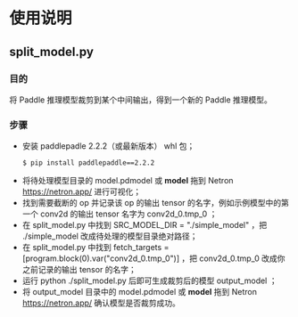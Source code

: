 # 使用说明
## split_model.py
### 目的
将 Paddle 推理模型裁剪到某个中间输出，得到一个新的 Paddle 推理模型。
### 步骤
- 安装 paddlepadle 2.2.2（或最新版本） whl 包；
  ```
  $ pip install paddlepaddle==2.2.2
  ```
- 将待处理模型目录的 model.pdmodel 或 __model__ 拖到 Netron https://netron.app/ 进行可视化；
- 找到需要截断的 op 并记录该 op 的输出 tensor 的名字，例如示例模型中的第一个 conv2d 的输出 tensor 名字为 conv2d_0.tmp_0 ；
- 在 split_model.py 中找到 SRC_MODEL_DIR = "./simple_model" ，把 ./simple_model 改成待处理的模型目录绝对路径；
- 在 split_model.py 中找到 fetch_targets = [program.block(0).var("conv2d_0.tmp_0")] ，把 conv2d_0.tmp_0 改成你之前记录的输出 tensor 的名字；
- 运行 python ./split_model.py 后即可生成裁剪后的模型 output_model ；
- 将 output_model 目录中的 model.pdmodel 或 __model__ 拖到 Netron https://netron.app/ 确认模型是否裁剪成功。
